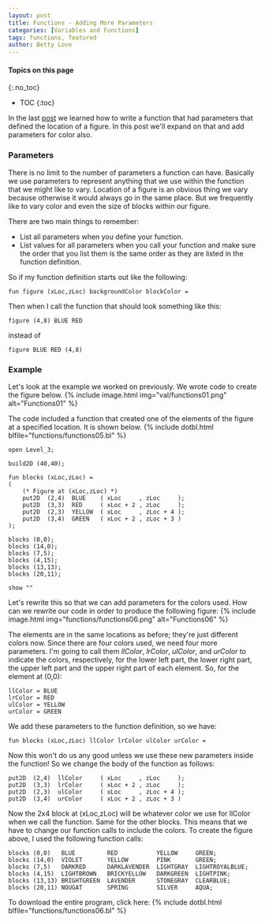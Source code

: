 ```yaml
---
layout: post
title: Functions - Adding More Parameters
categories: [Variables and Functions]
tags: functions, featured
author: Betty Love
---
```


#### Topics on this page
{:.no_toc}
* TOC
{:toc}

In the last [post](/functions01) we learned how to write a function that had parameters that defined the location of a figure.  In this post we'll expand on that and add parameters for color also.

### Parameters

There is no limit to the number of parameters a function can have.  Basically we use parameters to represent anything that we use within the function that we might like to vary.  Location of a figure is an obvious thing we vary because otherwise it would always go in the same place.  But we frequently like to vary color and even the size of blocks within our figure.  

There are two main things to remember:
- List all parameters when you define your function.
- List values for all parameters when you call your function and make sure the order that you list them is the same order as they are listed in the function definition.

So if my function definition starts out like the following:
````
fun figure (xLoc,zLoc) backgroundColor blockColor =
````

Then when I call the function that should look something like this:
````
figure (4,8) BLUE RED
````
instead of
````
figure BLUE RED (4,8)
````

### Example

Let's look at the example we worked on previously.  We wrote code to create the figure below.
{% include image.html img="val/functions01.png"  alt="Functions01"  %}

The code included a function that created one of the elements of the figure at a specified location.  It is shown below. {% include dotbl.html blfile="functions/functions05.bl"  %}

````
open Level_3;

build2D (40,40);

fun blocks (xLoc,zLoc) =
(
    (* Figure at (xLoc,zLoc) *)
    put2D  (2,4)  BLUE    ( xLoc     , zLoc     );
    put2D  (3,3)  RED     ( xLoc + 2 , zLoc     );
    put2D  (2,3)  YELLOW  ( xLoc     , zLoc + 4 );
    put2D  (3,4)  GREEN   ( xLoc + 2 , zLoc + 3 )
);

blocks (0,0);
blocks (14,0);
blocks (7,5);
blocks (4,15);
blocks (13,13);
blocks (20,11);

show ""
````

Let's rewrite this so that we can add parameters for the colors used.  How can we rewrite our code in order to produce the following figure:
{% include image.html img="functions/functions06.png"  alt="Functions06"  %}

The elements are in the same locations as before; they're just different colors now. Since there are four colors used, we need four more parameters.  I'm going to call them _llColor_, _lrColor_, _ulColor_, and _urColor_ to indicate the colors, respectively, for the lower left part, the lower right part, the upper left part and the upper right part of each element. So, for the element at (0,0):

````
llColor = BLUE
lrColor = RED
ulColor = YELLOW
urColor = GREEN
````

We add these parameters to the function definition, so we have:
````
fun blocks (xLoc,zLoc) llColor lrColor ulColor urColor =
````

Now this won't do us any good unless we use these new parameters inside the function!  So we change the body of the function as follows:
````
put2D  (2,4)  llColor     ( xLoc     , zLoc     );
put2D  (3,3)  lrColor     ( xLoc + 2 , zLoc     );
put2D  (2,3)  ulColor     ( xLoc     , zLoc + 4 );
put2D  (3,4)  urColor     ( xLoc + 2 , zLoc + 3 )
````

Now the 2x4 block at (xLoc,zLoc) will be whatever color we use for llColor when we call the function.  Same for the other blocks.  This means that we have to change our function calls to include the colors.  To create the figure above, I used the following function calls:
````
blocks (0,0)   BLUE         RED           YELLOW     GREEN;
blocks (14,0)  VIOLET       YELLOW        PINK       GREEN;
blocks (7,5)   DARKRED      DARKLAVENDER  LIGHTGRAY  LIGHTROYALBLUE;
blocks (4,15)  LIGHTBROWN   BRICKYELLOW   DARKGREEN  LIGHTPINK;
blocks (13,13) BRIGHTGREEN  LAVENDER      STONEGRAY  CLEARBLUE;
blocks (20,11) NOUGAT       SPRING        SILVER     AQUA;
````

To download the entire program, click here: {% include dotbl.html blfile="functions/functions06.bl"  %}







